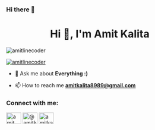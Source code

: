 ### Hi there 👋

<!--
**AmitLineCoder/AmitLineCoder** is a ✨ _special_ ✨ repository because its `README.md` (this file) appears on your GitHub profile.

Here are some ideas to get you started:

- 🔭 I’m currently working on ...
- 🌱 I’m currently learning ...
- 👯 I’m looking to collaborate on ...
- 🤔 I’m looking for help with ...
- 💬 Ask me about ...
- 📫 How to reach me: ...
- 😄 Pronouns: ...
- ⚡ Fun fact: ...
-->
<h1 align="center">Hi 👋, I'm Amit Kalita</h1>

<p align="left"> <img src="https://komarev.com/ghpvc/?username=amitlinecoder&label=Profile%20views&color=0e75b6&style=flat" alt="amitlinecoder" /> </p>

<p align="left"> <a href="https://github.com/ryo-ma/github-profile-trophy"><img src="https://github-profile-trophy.vercel.app/?username=amitlinecoder" alt="amitlinecoder" /></a> </p>

- 💬 Ask me about **Everything :)**

- 📫 How to reach me **amitkalita8989@gmail.com**


<h3 align="left">Connect with me:</h3>
<p align="left">
<a href="https://linkedin.com/in/amit-kalita-802b6a151/" target="blank"><img align="center" src="https://raw.githubusercontent.com/rahuldkjain/github-profile-readme-generator/master/src/images/icons/Social/linked-in-alt.svg" alt="amit kalita" height="30" width="40" /></a>
<a href="https://medium.com/@amitkalita" target="blank"><img align="center" src="https://raw.githubusercontent.com/rahuldkjain/github-profile-readme-generator/master/src/images/icons/Social/medium.svg" alt="@amitkalita" height="30" width="40" /></a>
<a href="https://www.leetcode.com/amitkalita8989" target="blank"><img align="center" src="https://raw.githubusercontent.com/rahuldkjain/github-profile-readme-generator/master/src/images/icons/Social/leet-code.svg" alt="amitkalita8989" height="30" width="40" /></a>
</p>

